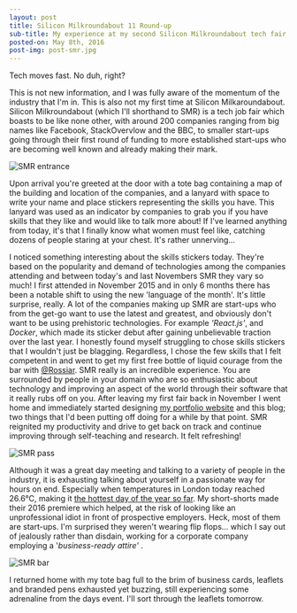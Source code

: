 ```yaml
---
layout: post
title: Silicon Milkroundabout 11 Round-up	
sub-title: My experience at my second Silicon Milkroundabout tech fair
posted-on: May 8th, 2016
post-img: post-smr.jpg
---
```


Tech moves fast. No duh, right?

This is not new information, and I was fully aware of the momentum of the industry that I'm in. This is also not my first time at Silicon Milkaroundabout. Silicon Milkroundabout (which I'll shorthand to SMR) is a tech job fair which boasts to be like none other, with around 200 companies ranging from big names like Facebook, StackOvervlow and the BBC, to smaller start-ups going through their first round of funding to more established start-ups who are becoming well known and already making their mark.

![SMR entrance](http://i.imgur.com/DiHvv6a.jpg "SMR entrance")

Upon arrival you're greeted at the door with a tote bag containing a map of the building and location of the companies, and a lanyard with space to write your name and place stickers representing the skills you have. This lanyard was used as an indicator by companies to grab you if you have skills that they like and would like to talk more about! If I've learned anything from today, it's that I finally know what women must feel like, catching dozens of people staring at your chest. It's rather unnerving...

I noticed something interesting about the skills stickers today. They're based on the popularity and demand of technologies among the companies attending and between today's and last Novembers SMR they vary so much! I first attended in November 2015 and in only 6 months there has been a notable shift to using the new 'language of the month'. It's little surprise, really. A lot of the companies making up SMR are start-ups who from the get-go want to use the latest and greatest, and obviously don't want to be using prehistoric technologies. For example _'React.js'_, and _Docker_, which made its sticker debut after gaining unbelievable traction over the last year. I honestly found myself struggling to chose skills stickers that I wouldn't just be blagging. Regardless, I chose the few skills that I felt competent in and went to get my first free bottle of liquid courage from the bar with [@Rossiar](http://stackoverflow.com/users/1392312/rossiar). SMR really is an incredible experience. You are surrounded by people in your domain who are so enthusiastic about technology and improving an aspect of the world through their software that it really rubs off on you. After leaving my first fair back in November I went home and immediately started designing [my portfolio website](http://www.andysmith.me) and this blog; two things that I'd been putting off doing for a while by that point. SMR reignited my productivity and drive to get back on track and continue improving through self-teaching and research. It felt refreshing!

![SMR pass](http://i.imgur.com/xSqUiy8.jpg "SMR pass")

Although it was a great day meeting and talking to a variety of people in the industry, it is exhausting talking about yourself in a passionate way for hours on end. Especially when temperatures in London today reached 26.6°C, making it [the hottest day of the year so far](http://www.independent.co.uk/news/uk/home-news/uk-weather-its-the-hottest-day-of-the-year-so-far-and-british-people-cant-cope-a7019211.html). My short-shorts made their 2016 premiere which helped, at the risk of looking like an unprofessional idiot in front of prospective employers. Heck, most of them are start-ups. I'm surprised they weren't wearing flip flops... which I say out of jealously rather than disdain, working for a corporate company employing a '_business-ready attire'_ . 

![SMR bar](http://i.imgur.com/eSrBj0x.jpg "SMR bar")

I returned home with my tote bag full to the brim of business cards, leaflets and branded pens exhausted yet buzzing, still experiencing some adrenaline from the days event. I'll sort through the leaflets tomorrow.